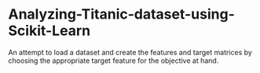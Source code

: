 # Analyzing-Titanic-dataset-using-Scikit-Learn
An attempt to load a dataset and create the features and target matrices by choosing the appropriate target feature for the objective at hand.